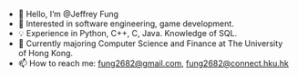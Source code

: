 - 👋 Hello, I’m @Jeffrey Fung
- 👀 Interested in software engineering, game development.
- 💡 Experience in Python, C++, C, Java. Knowledge of SQL.
- 🌱 Currently majoring Computer Science and Finance at The University of Hong Kong.
- 📫 How to reach me: fung2682@gmail.com, fung2682@connect.hku.hk

<!---
fung2682/fung2682 is a ✨ special ✨ repository because its `README.md` (this file) appears on your GitHub profile.
You can click the Preview link to take a look at your changes.
--->
